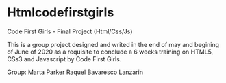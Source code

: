 # Htmlcodefirstgirls
Code First Girls - Final Project (Html/Css/Js)

This is a group project designed and writed in the end of may and begining of June of 2020 as a requisite to conclude a 6 weeks training on 
HTML5, CSs3 and Javascript by Code First Girls.

Group:
Marta 
Parker
Raquel Bavaresco Lanzarin
